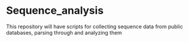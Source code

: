 # Sequence_analysis
This repository will have scripts for collecting sequence data from public databases, parsing through and analyzing them
